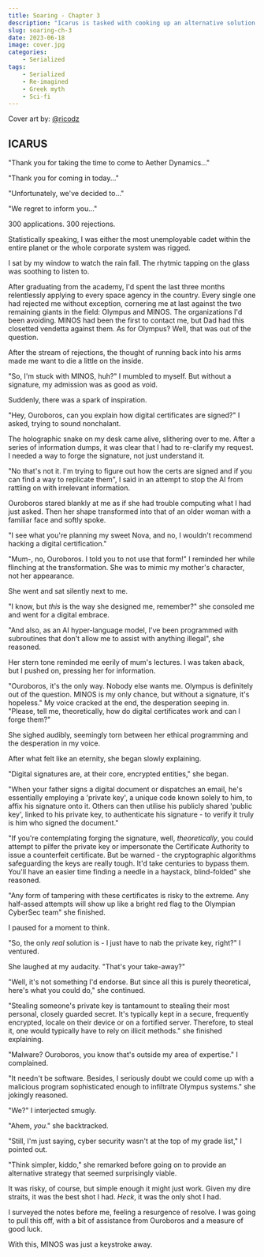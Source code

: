 ```yaml
---
title: Soaring - Chapter 3
description: "Icarus is tasked with cooking up an alternative solution for her current predicament. Perhaps she can find some help from her friendly AI, Ouroboros?"
slug: soaring-ch-3
date: 2023-06-18
image: cover.jpg
categories:
    - Serialized
tags:
    - Serialized
    - Re-imagined
    - Greek myth
    - Sci-fi
---
```


Cover art by: [@ricodz](https://www.deviantart.com/ricodz/art/A-World-Away-761011373)

## ICARUS

"Thank you for taking the time to come to Aether Dynamics..."

"Thank you for coming in today..."

"Unfortunately, we've decided to..."

"We regret to inform you..."

300 applications. 300 rejections.

Statistically speaking, I was either the most unemployable cadet within the entire planet or the whole corporate system was rigged.

I sat by my window to watch the rain fall. The rhytmic tapping on the glass was soothing to listen to.

After graduating from the academy, I'd spent the last three months relentlessly applying to every space agency in the country. Every single one had rejected me without exception, cornering me at last against the two remaining giants in the field: Olympus and MINOS. The organizations I'd been avoiding. MINOS had been the first to contact me, but Dad had this closetted vendetta against them. As for Olympus? Well, that was out of the question. 

After the stream of rejections, the thought of running back into his arms made me want to die a little on the inside.

"So, I'm stuck with MINOS, huh?" I mumbled to myself. But without a signature, my admission was as good as void.

Suddenly, there was a spark of inspiration.

"Hey, Ouroboros, can you explain how digital certificates are signed?" I asked, trying to sound nonchalant.

The holographic snake on my desk came alive, slithering over to me. After a series of information dumps, it was clear that I had to re-clarify my request. I needed a way to forge the signature, not just understand it.

"No that's not it. I'm trying to figure out how the certs are signed and if you can find a way to replicate them", I said in an attempt to stop the AI from rattling on with irrelevant information.

Ouroboros stared blankly at me as if she had trouble computing what I had just asked. Then her shape transformed into that of an older woman with a familiar face and softly spoke.

"I see what you're planning my sweet Nova, and no, I wouldn't recommend hacking a digital certification."

"Mum-, no, Ouroboros. I told you to not use that form!" I reminded her while flinching at the transformation. She was to mimic my mother's character, not her appearance.

She went and sat silently next to me.

"I know, but *this* is the way she designed me, remember?" she consoled me and went for a digital embrace.

"And also, as an AI hyper-language model, I've been programmed with subroutines that don't allow me to assist with anything illegal", she reasoned.

Her stern tone reminded me eerily of mum's lectures. I was taken aback, but I pushed on, pressing her for information.

"Ouroboros, it's the only way. Nobody else wants me. Olympus is definitely out of the question. MINOS is my only chance, but without a signature, it's hopeless." My voice cracked at the end, the desperation seeping in. "Please, tell me, theoretically, how do digital certificates work and can I forge them?"

She sighed audibly, seemingly torn between her ethical programming and the desperation in my voice. 

After what felt like an eternity, she began slowly explaining.

"Digital signatures are, at their core, encrypted entities," she began.

"When your father signs a digital document or dispatches an email, he's essentially employing a 'private key', a unique code known solely to him, to affix his signature onto it. Others can then utilise his publicly shared 'public key', linked to his private key, to authenticate his signature - to verify it truly is him who signed the document."

"If you're contemplating forging the signature, well, *theoretically*, you could attempt to pilfer the private key or impersonate the Certificate Authority to issue a counterfeit certificate. But be warned - the cryptographic algorithms safeguarding the keys are really tough. It'd take centuries to bypass them. You'll have an easier time finding a needle in a haystack, blind-folded" she reasoned.

"Any form of tampering with these certificates is risky to the extreme. Any half-assed attempts will show up like a bright red flag to the Olympian CyberSec team" she finished.

I paused for a moment to think.

"So, the only *real* solution is - I just have to nab the private key, right?" I ventured.

She laughed at my audacity. "That's your take-away?"

"Well, it's not something I'd endorse. But since all this is purely theoretical, here's what you could do," she continued.

"Stealing someone's private key is tantamount to stealing their most personal, closely guarded secret. It's typically kept in a secure, frequently encrypted, locale on their device or on a fortified server. Therefore, to steal it, one would typically have to rely on illicit methods." she finished explaining.

"Malware? Ouroboros, you know that's outside my area of expertise." I complained.

"It needn't be software. Besides, I seriously doubt we could come up with a malicious program sophisticated enough to infiltrate Olympus systems." she jokingly reasoned.

"We?" I interjected smugly.

"Ahem, *you*." she backtracked.

"Still, I'm just saying, cyber security wasn't at the top of my grade list," I pointed out.

"Think simpler, kiddo," she remarked before going on to provide an alternative strategy that seemed surprisingly viable.

It was risky, of course, but simple enough it might just work. Given my dire straits, it was the best shot I had. *Heck*, it was the only shot I had.

I surveyed the notes before me, feeling a resurgence of resolve. I was going to pull this off, with a bit of assistance from Ouroboros and a measure of good luck. 

With this, MINOS was just a keystroke away.

